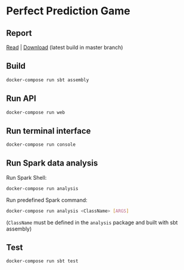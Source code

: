 # Perfect Prediction Game

## Report
[Read](https://gitlab.inf.ethz.ch/gfourny/perfect-prediction-game/-/jobs/artifacts/master/file/report/report.pdf?job=build_report) | [Download](https://gitlab.inf.ethz.ch/gfourny/perfect-prediction-game/-/jobs/artifacts/master/raw/report/report.pdf?job=build_report) (latest build in master branch)

## Build
```sh
docker-compose run sbt assembly
```

## Run API
```sh
docker-compose run web
```

## Run terminal interface
```sh
docker-compose run console
```

## Run Spark data analysis
Run Spark Shell:
```sh
docker-compose run analysis
```
Run predefined Spark command:
```sh
docker-compose run analysis <ClassName> [ARGS]
```
(`ClassName` must be defined in the `analysis` package and built with sbt assembly)


## Test
```sh
docker-compose run sbt test
```
